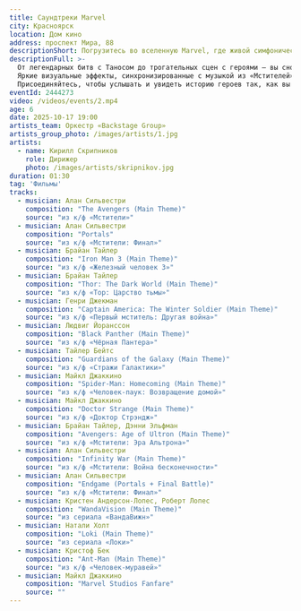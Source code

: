 ```yaml
---
title: Саундтреки Marvel
city: Красноярск
location: Дом кино
address: проспект Мира, 88
descriptionShort: Погрузитесь во вселенную Marvel, где живой симфонический оркестр и захватывающая анимация на экране оживляют лучшие моменты фильмов!
descriptionFull: >-
  От легендарных битв с Таносом до трогательных сцен с героями — вы снова переживете эмоции саги под мощь оркестра.
  Яркие визуальные эффекты, синхронизированные с музыкой из «Мстителей», «Чёрной Пантеры» и «Стражей Галактики», перенесут вас в эпицентр событий. Это не просто концерт — это путешествие в сердце КВМ, где каждая нота и кадр напомнят, почему Marvel стал частью нашей культуры.
  Присоединяйтесь, чтобы услышать и увидеть историю героев так, как вы ещё не испытывали!
eventId: 2444273
video: /videos/events/2.mp4
age: 6
date: 2025-10-17 19:00
artists_team: Оркестр «Backstage Group»
artists_group_photo: /images/artists/1.jpg
artists:
  - name: Кирилл Скрипников
    role: Дирижер
    photo: /images/artists/skripnikov.jpg
duration: 01:30
tag: 'Фильмы'
tracks:
  - musician: Алан Сильвестри
    composition: "The Avengers (Main Theme)"
    source: "из к/ф «Мстители»"
  - musician: Алан Сильвестри
    composition: "Portals"
    source: "из к/ф «Мстители: Финал»"
  - musician: Брайан Тайлер
    composition: "Iron Man 3 (Main Theme)"
    source: "из к/ф «Железный человек 3»"
  - musician: Брайан Тайлер
    composition: "Thor: The Dark World (Main Theme)"
    source: "из к/ф «Тор: Царство тьмы»"
  - musician: Генри Джекман
    composition: "Captain America: The Winter Soldier (Main Theme)"
    source: "из к/ф «Первый мститель: Другая война»"
  - musician: Людвиг Йоранссон
    composition: "Black Panther (Main Theme)"
    source: "из к/ф «Чёрная Пантера»"
  - musician: Тайлер Бейтс
    composition: "Guardians of the Galaxy (Main Theme)"
    source: "из к/ф «Стражи Галактики»"
  - musician: Майкл Джаккино
    composition: "Spider-Man: Homecoming (Main Theme)"
    source: "из к/ф «Человек-паук: Возвращение домой»"
  - musician: Майкл Джаккино
    composition: "Doctor Strange (Main Theme)"
    source: "из к/ф «Доктор Стрэндж»"
  - musician: Брайан Тайлер, Дэнни Эльфман
    composition: "Avengers: Age of Ultron (Main Theme)"
    source: "из к/ф «Мстители: Эра Альтрона»"
  - musician: Алан Сильвестри
    composition: "Infinity War (Main Theme)"
    source: "из к/ф «Мстители: Война бесконечности»"
  - musician: Алан Сильвестри
    composition: "Endgame (Portals + Final Battle)"
    source: "из к/ф «Мстители: Финал»"
  - musician: Кристен Андерсон-Лопес, Роберт Лопес
    composition: "WandaVision (Main Theme)"
    source: "из сериала «ВандаВижн»"
  - musician: Натали Холт
    composition: "Loki (Main Theme)"
    source: "из сериала «Локи»"
  - musician: Кристоф Бек
    composition: "Ant-Man (Main Theme)"
    source: "из к/ф «Человек-муравей»"
  - musician: Майкл Джаккино
    composition: "Marvel Studios Fanfare"
    source: ""
---
```

